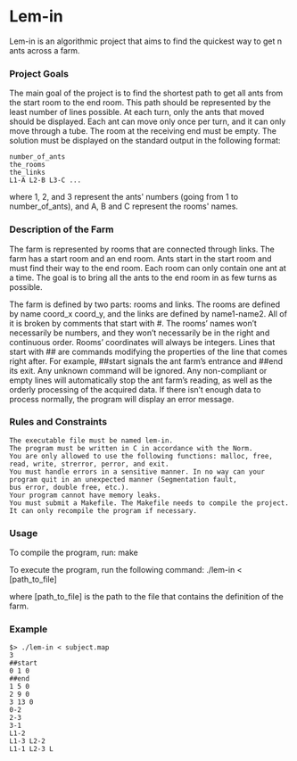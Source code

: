 # Lem-in

Lem-in is an algorithmic project that aims to find the quickest way to get n ants across a farm.

### Project Goals

The main goal of the project is to find the shortest path to get all ants from the start room to the end room. This path should be represented by the least number of lines possible. At each turn, only the ants that moved should be displayed. Each ant can move only once per turn, and it can only move through a tube. The room at the receiving end must be empty. The solution must be displayed on the standard output in the following format:

    number_of_ants
    the_rooms
    the_links
    L1-A L2-B L3-C ...


where 1, 2, and 3 represent the ants' numbers (going from 1 to number_of_ants), and A, B and C represent the rooms' names.
### Description of the Farm

The farm is represented by rooms that are connected through links. The farm has a start room and an end room. Ants start in the start room and must find their way to the end room. Each room can only contain one ant at a time. The goal is to bring all the ants to the end room in as few turns as possible.

The farm is defined by two parts: rooms and links. The rooms are defined by name coord_x coord_y, and the links are defined by name1-name2. All of it is broken by comments that start with #. The rooms’ names won’t necessarily be numbers, and they won’t necessarily be in the right and continuous order. Rooms’ coordinates will always be integers. Lines that start with ## are commands modifying the properties of the line that comes right after. For example, ##start signals the ant farm’s entrance and ##end its exit. Any unknown command will be ignored. Any non-compliant or empty lines will automatically stop the ant farm’s reading, as well as the orderly processing of the acquired data. If there isn’t enough data to process normally, the program will display an error message.
### Rules and Constraints

    The executable file must be named lem-in.
    The program must be written in C in accordance with the Norm.
    You are only allowed to use the following functions: malloc, free, read, write, strerror, perror, and exit.
    You must handle errors in a sensitive manner. In no way can your program quit in an unexpected manner (Segmentation fault, 
    bus error, double free, etc.).
    Your program cannot have memory leaks.
    You must submit a Makefile. The Makefile needs to compile the project. It can only recompile the program if necessary.

### Usage

To compile the program, run:
    make

To execute the program, run the following command:
    ./lem-in < [path_to_file]

where [path_to_file] is the path to the file that contains the definition of the farm.
### Example
    $> ./lem-in < subject.map
    3
    ##start
    0 1 0
    ##end
    1 5 0
    2 9 0
    3 13 0
    0-2
    2-3
    3-1
    L1-2
    L1-3 L2-2
    L1-1 L2-3 L
